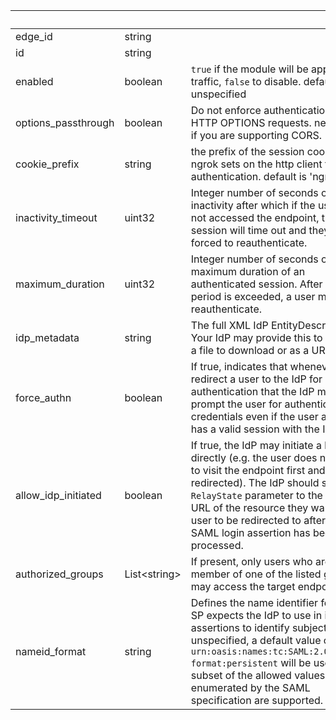 <!-- Code generated for API Clients. DO NOT EDIT. -->

| &nbsp;              | &nbsp;             | &nbsp;                                                                                                                                                                                                                                                                                                     |
| ------------------- | ------------------ | ---------------------------------------------------------------------------------------------------------------------------------------------------------------------------------------------------------------------------------------------------------------------------------------------------------- |
| edge_id             | string             |                                                                                                                                                                                                                                                                                                            |
| id                  | string             |                                                                                                                                                                                                                                                                                                            |
| enabled             | boolean            | `true` if the module will be applied to traffic, `false` to disable. default `true` if unspecified                                                                                                                                                                                                         |
| options_passthrough | boolean            | Do not enforce authentication on HTTP OPTIONS requests. necessary if you are supporting CORS.                                                                                                                                                                                                              |
| cookie_prefix       | string             | the prefix of the session cookie that ngrok sets on the http client to cache authentication. default is 'ngrok.'                                                                                                                                                                                           |
| inactivity_timeout  | uint32             | Integer number of seconds of inactivity after which if the user has not accessed the endpoint, their session will time out and they will be forced to reauthenticate.                                                                                                                                      |
| maximum_duration    | uint32             | Integer number of seconds of the maximum duration of an authenticated session. After this period is exceeded, a user must reauthenticate.                                                                                                                                                                  |
| idp_metadata        | string             | The full XML IdP EntityDescriptor. Your IdP may provide this to you as a a file to download or as a URL.                                                                                                                                                                                                   |
| force_authn         | boolean            | If true, indicates that whenever we redirect a user to the IdP for authentication that the IdP must prompt the user for authentication credentials even if the user already has a valid session with the IdP.                                                                                              |
| allow_idp_initiated | boolean            | If true, the IdP may initiate a login directly (e.g. the user does not need to visit the endpoint first and then be redirected). The IdP should set the `RelayState` parameter to the target URL of the resource they want the user to be redirected to after the SAML login assertion has been processed. |
| authorized_groups   | List&lt;string&gt; | If present, only users who are a member of one of the listed groups may access the target endpoint.                                                                                                                                                                                                        |
| nameid_format       | string             | Defines the name identifier format the SP expects the IdP to use in its assertions to identify subjects. If unspecified, a default value of `urn:oasis:names:tc:SAML:2.0:nameid-format:persistent` will be used. A subset of the allowed values enumerated by the SAML specification are supported.        |
